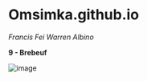 # Omsimka.github.io
*Francis Fei Warren Albino*

**9 - Brebeuf**

![image](https://user-images.githubusercontent.com/122419321/212209524-f17d8b9e-93c2-4076-ad1d-1c42119b6a6f.png)
